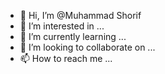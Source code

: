 - 👋 Hi, I’m @Muhammad Shorif
- 👀 I’m interested in ...
- 🌱 I’m currently learning ...
- 💞️ I’m looking to collaborate on ...
- 📫 How to reach me ...

<!---
Muhammad-Shorif/Muhammad-Shorif is a ✨ special ✨ repository because its `README.md` (this file) appears on your GitHub profile.
You can click the Preview link to take a look at your changes.
--->
